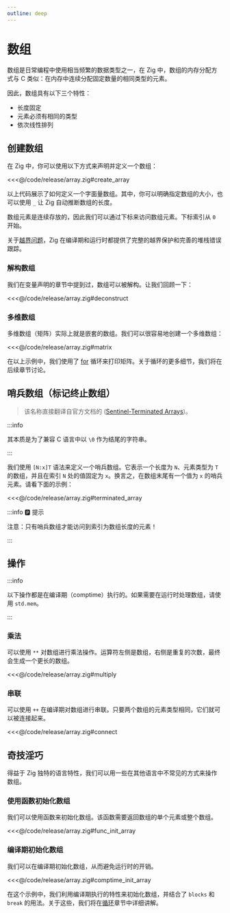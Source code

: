 ```yaml
---
outline: deep
---
```


# 数组

数组是日常编程中使用相当频繁的数据类型之一，在 Zig 中，数组的内存分配方式与 C 类似：在内存中连续分配固定数量的相同类型的元素。

因此，数组具有以下三个特性：

- 长度固定
- 元素必须有相同的类型
- 依次线性排列

## 创建数组

在 Zig 中，你可以使用以下方式来声明并定义一个数组：

<<<@/code/release/array.zig#create_array

以上代码展示了如何定义一个字面量数组。其中，你可以明确指定数组的大小，也可以使用 `_` 让 Zig 自动推断数组的长度。

数组元素是连续存放的，因此我们可以通过下标来访问数组元素。下标索引从 `0` 开始。

关于[越界问题](https://ziglang.org/documentation/master/#Index-out-of-Bounds)，Zig 在编译期和运行时都提供了完整的越界保护和完善的堆栈错误跟踪。

### 解构数组

我们在变量声明的章节中提到过，数组可以被解构。让我们回顾一下：

<<<@/code/release/array.zig#deconstruct

### 多维数组

多维数组（矩阵）实际上就是嵌套的数组。我们可以很容易地创建一个多维数组：

<<<@/code/release/array.zig#matrix

在以上示例中，我们使用了 [for](/basic/process_control/loop) 循环来打印矩阵。关于循环的更多细节，我们将在后续章节讨论。

## 哨兵数组（标记终止数组）

> 该名称直接翻译自官方文档的 ([Sentinel-Terminated Arrays](https://ziglang.org/documentation/master/#toc-Sentinel-Terminated-Arrays))。

:::info

其本质是为了兼容 C 语言中以 `\0` 作为结尾的字符串。

:::

我们使用 `[N:x]T` 语法来定义一个哨兵数组。它表示一个长度为 `N`、元素类型为 `T` 的数组，并且在索引 `N` 处的值固定为 `x`。换言之，在数组末尾有一个值为 `x` 的哨兵元素。请看下面的示例：

<<<@/code/release/array.zig#terminated_array

:::info 🅿️ 提示

注意：只有哨兵数组才能访问到索引为数组长度的元素！

:::

## 操作

:::info

以下操作都是在编译期（comptime）执行的。如果需要在运行时处理数组，请使用 `std.mem`。

:::

### 乘法

可以使用 `**` 对数组进行乘法操作。运算符左侧是数组，右侧是重复的次数，最终会生成一个更长的数组。

<<<@/code/release/array.zig#multiply

### 串联

可以使用 `++` 在编译期对数组进行串联。只要两个数组的元素类型相同，它们就可以被连接起来。

<<<@/code/release/array.zig#connect

## 奇技淫巧

得益于 Zig 独特的语言特性，我们可以用一些在其他语言中不常见的方式来操作数组。

### 使用函数初始化数组

我们可以使用函数来初始化数组。该函数需要返回数组的单个元素或整个数组。

<<<@/code/release/array.zig#func_init_array

### 编译期初始化数组

我们可以在编译期初始化数组，从而避免运行时的开销。

<<<@/code/release/array.zig#comptime_init_array

在这个示例中，我们利用编译期执行的特性来初始化数组，并结合了 `blocks` 和 `break` 的用法。关于这些，我们将在[循环](/basic/process_control/loop)章节中详细讲解。
